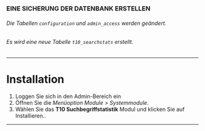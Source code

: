 ### EINE SICHERUNG DER DATENBANK ERSTELLEN
###### Die Tabellen `configuration` und `admin_access` werden geändert.
###### Es wird eine neue Tabelle `t10_searchstats` erstellt.

---

# Installation
1. Loggen Sie sich in den Admin-Bereich ein
2. Öffnen Sie die *Menüoption Module > Systemmodule*.
3. Wählen Sie das **T10 Suchbegriffstatistik** Modul und klicken Sie auf Installieren..

---
